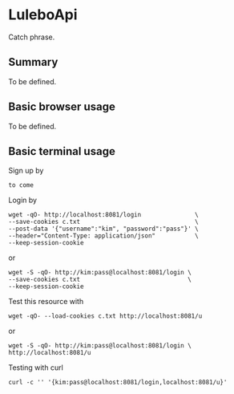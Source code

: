 LuleboApi
=========

Catch phrase.

Summary
-------

To be defined.

Basic browser usage
-------------------

To be defined.

Basic terminal usage
--------------------

Sign up by
```
to come
```

Login by
```
wget -qO- http://localhost:8081/login               \
--save-cookies c.txt                                \
--post-data '{"username":"kim", "password":"pass"}' \
--header="Content-Type: application/json"           \
--keep-session-cookie
```
or
```
wget -S -qO- http://kim:pass@localhost:8081/login \
--save-cookies c.txt                              \
--keep-session-cookie
```
Test this resource with
```
wget -qO- --load-cookies c.txt http://localhost:8081/u
```
or
```
wget -S -qO- http://kim:pass@localhost:8081/login \
http://localhost:8081/u
```

Testing with curl
```
curl -c '' '{kim:pass@localhost:8081/login,localhost:8081/u}'
```